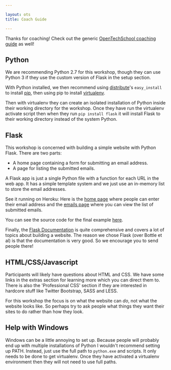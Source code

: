 ```yaml
---

layout: ots
title: Coach Guide

---
```


Thanks for coaching! Check out the generic [OpenTechSchool coaching guide](http://opentechschool.github.com/slides/presentations/coaching/) as well!

## Python

We are recommending Python 2.7 for this workshop, though they can use Python 3 if they use the custom version of Flask in the setup section.

With Python installed, we then recommend using [distribute](http://pythonhosted.org/distribute/)'s `easy_install` to install [pip](https://pypi.python.org/pypi/pip), then using pip to install [virtualenv](https://pypi.python.org/pypi/virtualenv).

Then with virtualenv they can create an isolated installation of Python inside their working directory for the workshop. Once they have run the virtualenv activate script then when they run `pip install flask` it will install Flask to their working directory instead of the system Python.

## Flask

This workshop is concerned with building a simple website with Python Flask. There are two parts:

* A home page containing a form for submitting an email address.
* A page for listing the submitted emails.

A Flask app is just a single Python file with a function for each URL in the web app. It has a simple template system and we just use an in-memory list to store the email addresses.

See it running on Heroku: Here is the [home page](http://python-flask-code.herokuapp.com/) where people can enter their email address and the [emails page](http://python-flask-code.herokuapp.com/emails.html) where you can view the list of submitted emails.

You can see the source code for the final example [here](https://github.com/OpenTechSchool/python-flask-code/tree/master/core/data).

Finally, the [Flask Documentation](http://flask.pocoo.org/docs/) is quite comprehensive and covers a lot of topics about building a website. The reason we chose Flask (over Bottle et al) is that the documentation is very good. So we encourage you to send people there!

## HTML/CSS/Javascript

Participants will likely have questions about HTML and CSS. We have some links in the extras section for learning more which you can direct them to. There is also the 'Professional CSS' section if they are interested in hardcore stuff like Twitter Bootstrap, SASS and LESS.

For this workshop the focus is on what the website can _do_, not what the website looks like. So perhaps try to ask people what things they want their sites to do rather than how they look.

## Help with Windows

Windows can be a little annoying to set up. Because people will probably end up with multiple installations of Python I wouldn't recommend setting up PATH. Instead, just use the full path to `python.exe` and scripts. It only needs to be done to get virtualenv. Once they have activated a virtualenv environment then they will not need to use full paths.